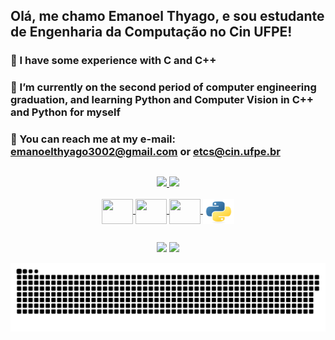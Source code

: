 ## Olá, me chamo Emanoel Thyago, e sou estudante de Engenharia da Computação no Cin UFPE!
### 📓 I have some experience with C and C++
### 🌱 I’m currently on the second period of computer engineering graduation, and learning Python and Computer Vision in C++ and Python for myself
### 📧 You can reach me at my e-mail: emanoelthyago3002@gmail.com or etcs@cin.ufpe.br

  ##

<div align="center">
  <a href="https://github.com/Thyago23">
  <img height="180em" src="https://github-readme-stats.vercel.app/api?username=Thyago23&show_icons=true&theme=dark&include_all_commits=true&count_private=true"/>
  <img height="180em" src="https://github-readme-stats.vercel.app/api/top-langs/?username=Thyago23&layout=compact&langs_count=7&theme=dark"/>
</div>
  
  <div align="center" style="display: inline_block"><br>
  <img align="center" height="40" width="50" src="https://cdn.jsdelivr.net/gh/devicons/devicon/icons/c/c-original.svg" />
  <img align="center" height="40" width="50" src="https://cdn.jsdelivr.net/gh/devicons/devicon/icons/cplusplus/cplusplus-original.svg" />
  <img align="center" height="40" width="50" src="https://cdn.jsdelivr.net/gh/devicons/devicon/icons/java/java-original.svg" />
  <img align="center" height="40" width="50" src="https://raw.githubusercontent.com/devicons/devicon/master/icons/python/python-original.svg">
</div>
  
  
  ##
    
<div align="center" > 
  <a href="https://www.instagram.com/thyagosantos.s/?theme=dark" target="_blank"><img src="https://img.shields.io/badge/-Instagram-%23E4405F?style=for-the-badge&logo=instagram&logoColor=white" target="_blank"></a>
  <a href="https://www.linkedin.com/in/thyago-santos-533410205/" target="_blank"><img src="https://img.shields.io/badge/-LinkedIn-%230077B5?style=for-the-badge&logo=linkedin&logoColor=white" target="_blank"></a> 
 
  ![Snake animation](https://github.com/Thyago23/Thyago23/blob/output/github-contribution-grid-snake.svg)
 
</div>
